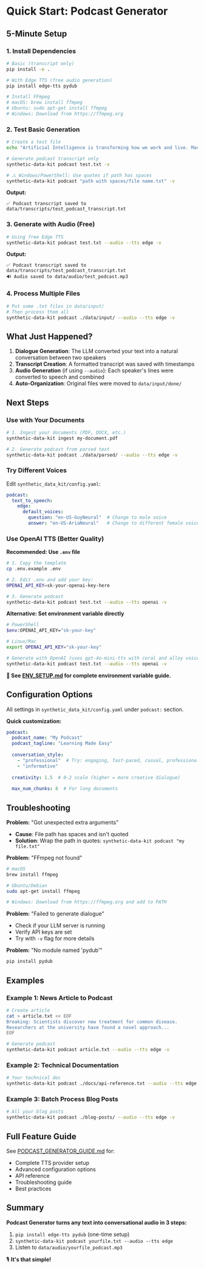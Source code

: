 # Quick Start: Podcast Generator

## 5-Minute Setup

### 1. Install Dependencies

```bash
# Basic (transcript only)
pip install -e .

# With Edge TTS (free audio generation)
pip install edge-tts pydub

# Install FFmpeg
# macOS: brew install ffmpeg
# Ubuntu: sudo apt-get install ffmpeg
# Windows: Download from https://ffmpeg.org
```

### 2. Test Basic Generation

```bash
# Create a test file
echo "Artificial Intelligence is transforming how we work and live. Machine learning algorithms can now process vast amounts of data and make predictions with remarkable accuracy. From healthcare to finance, AI applications are becoming increasingly sophisticated." > test.txt

# Generate podcast transcript only
synthetic-data-kit podcast test.txt -v

# ⚠️ Windows/PowerShell: Use quotes if path has spaces
synthetic-data-kit podcast "path with spaces/file name.txt" -v
```

**Output:**
```
✅ Podcast transcript saved to data/transcripts/test_podcast_transcript.txt
```

### 3. Generate with Audio (Free)

```bash
# Using free Edge TTS
synthetic-data-kit podcast test.txt --audio --tts edge -v
```

**Output:**
```
✅ Podcast transcript saved to data/transcripts/test_podcast_transcript.txt
🔊 Audio saved to data/audio/test_podcast.mp3
```

### 4. Process Multiple Files

```bash
# Put some .txt files in data/input/
# Then process them all
synthetic-data-kit podcast ./data/input/ --audio --tts edge -v
```

## What Just Happened?

1. **Dialogue Generation**: The LLM converted your text into a natural conversation between two speakers
2. **Transcript Creation**: A formatted transcript was saved with timestamps
3. **Audio Generation** (if using `--audio`): Each speaker's lines were converted to speech and combined
4. **Auto-Organization**: Original files were moved to `data/input/done/`

## Next Steps

### Use with Your Documents

```bash
# 1. Ingest your documents (PDF, DOCX, etc.)
synthetic-data-kit ingest my-document.pdf

# 2. Generate podcast from parsed text
synthetic-data-kit podcast ./data/parsed/ --audio --tts edge -v
```

### Try Different Voices

Edit `synthetic_data_kit/config.yaml`:

```yaml
podcast:
  text_to_speech:
    edge:
      default_voices:
        question: "en-US-GuyNeural"  # Change to male voice
        answer: "en-US-AriaNeural"   # Change to different female voice
```

### Use OpenAI TTS (Better Quality)

**Recommended: Use `.env` file**
```bash
# 1. Copy the template
cp .env.example .env

# 2. Edit .env and add your key:
OPENAI_API_KEY=sk-your-openai-key-here

# 3. Generate podcast
synthetic-data-kit podcast test.txt --audio --tts openai -v
```

**Alternative: Set environment variable directly**
```bash
# PowerShell
$env:OPENAI_API_KEY="sk-your-key"

# Linux/Mac
export OPENAI_API_KEY="sk-your-key"

# Generate with OpenAI (uses gpt-4o-mini-tts with coral and alloy voices)
synthetic-data-kit podcast test.txt --audio --tts openai -v
```

**📖 See [ENV_SETUP.md](ENV_SETUP.md) for complete environment variable guide.**

## Configuration Options

All settings in `synthetic_data_kit/config.yaml` under `podcast:` section.

**Quick customization:**

```yaml
podcast:
  podcast_name: "My Podcast"
  podcast_tagline: "Learning Made Easy"
  
  conversation_style:
    - "professional"  # Try: engaging, fast-paced, casual, professional
    - "informative"
  
  creativity: 1.5  # 0-2 scale (higher = more creative dialogue)
  
  max_num_chunks: 8  # For long documents
```

## Troubleshooting

**Problem:** "Got unexpected extra arguments"
- **Cause**: File path has spaces and isn't quoted
- **Solution**: Wrap the path in quotes: `synthetic-data-kit podcast "my file.txt"`

**Problem:** "FFmpeg not found"
```bash
# macOS
brew install ffmpeg

# Ubuntu/Debian
sudo apt-get install ffmpeg

# Windows: Download from https://ffmpeg.org and add to PATH
```

**Problem:** "Failed to generate dialogue"
- Check if your LLM server is running
- Verify API keys are set
- Try with `-v` flag for more details

**Problem:** "No module named 'pydub'"
```bash
pip install pydub
```

## Examples

### Example 1: News Article to Podcast

```bash
# Create article
cat > article.txt << EOF
Breaking: Scientists discover new treatment for common disease.
Researchers at the university have found a novel approach...
EOF

# Generate podcast
synthetic-data-kit podcast article.txt --audio --tts edge -v
```

### Example 2: Technical Documentation

```bash
# Your technical doc
synthetic-data-kit podcast ./docs/api-reference.txt --audio --tts edge -v
```

### Example 3: Batch Process Blog Posts

```bash
# All your blog posts
synthetic-data-kit podcast ./blog-posts/ --audio --tts edge -v
```

## Full Feature Guide

See [PODCAST_GENERATOR_GUIDE.md](PODCAST_GENERATOR_GUIDE.md) for:
- Complete TTS provider setup
- Advanced configuration options
- API reference
- Troubleshooting guide
- Best practices

## Summary

**Podcast Generator turns any text into conversational audio in 3 steps:**

1. `pip install edge-tts pydub` (one-time setup)
2. `synthetic-data-kit podcast yourfile.txt --audio --tts edge`
3. Listen to `data/audio/yourfile_podcast.mp3`

🎙️ **It's that simple!**
